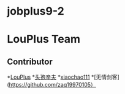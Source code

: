 # jobplus9-2

# LouPlus Team



## Contributor

*[LouPlus](https://github.com/LouPlus)
*[头孢辛夫](https://github.com/laomagic)
*[xiaochao111](https://github.com/miklone)
*[无情剑客](https://github.com/zaq19970105）

